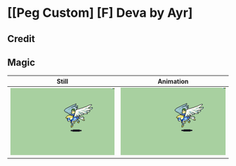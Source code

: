# [\[Peg Custom\] \[F\] Deva by Ayr]

## Credit



## Magic

| Still | Animation |
| :---: | :-------: |
| ![Magic still](./Magic_000.png) | ![Magic animation](./Magic.gif) |
